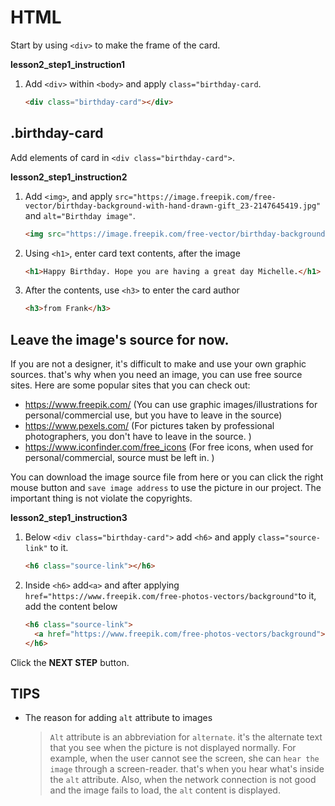 # HTML
Start by using `<div>` to make the frame of the card.

**lesson2_step1_instruction1**
1. Add `<div>` within `<body>` and apply `class="birthday-card`.
    ```html
    <div class="birthday-card"></div>
    ```



## .birthday-card
Add elements of card in `<div class="birthday-card">`.

**lesson2_step1_instruction2**
1. Add `<img>`, and apply `src="https://image.freepik.com/free-vector/birthday-background-with-hand-drawn-gift_23-2147645419.jpg"` and `alt="Birthday image"`. 
    ```html
    <img src="https://image.freepik.com/free-vector/birthday-background-with-hand-drawn-gift_23-2147645419.jpg" alt="Birthday Image">
    ```
1. Using `<h1>`, enter card text contents, after the image 
    ```html
    <h1>Happy Birthday. Hope you are having a great day Michelle.</h1> 
    ```
1. After the contents, use `<h3>` to enter the card author 
    ```html
    <h3>from Frank</h3>
    ```



## Leave the image's source for now.
If you are not a designer, it's difficult to make and use your own graphic sources. that's why when you need an image, you can use free source sites. Here are some popular sites that you can check out:
* https://www.freepik.com/ (You can use graphic images/illustrations for personal/commercial use, but you have to leave in the source)
* https://www.pexels.com/ (For pictures taken by professional photographers, you don't have to leave in the source. )
* https://www.iconfinder.com/free_icons (For free icons, when used for personal/commercial, source must be left in. )

You can download the image source file from here or you can click the right mouse button and `save image address` to use the picture in our project. The important thing is not violate the copyrights.     

**lesson2_step1_instruction3**
1. Below `<div class="birthday-card">` add `<h6>` and apply `class="source-link"` to it.
    ```html
    <h6 class="source-link"></h6>
    ```
1. Inside `<h6>` add`<a>` and after applying `href="https://www.freepik.com/free-photos-vectors/background"`to it, add the content below 
    ```html
    <h6 class="source-link">
      <a href="https://www.freepik.com/free-photos-vectors/background">Background vector created by Freepik</a>
    </h6> 
    ```



Click the **NEXT STEP** button.



## TIPS
* The reason for adding `alt` attribute to images

    > `Alt` attribute is an abbreviation for `alternate`. it's the alternate text that you see when the picture is not displayed normally. For example, when the user cannot see the screen, she can `hear the image` through a screen-reader. that's when you hear what's inside the `alt` attribute. Also, when the network connection is not good and the image fails to load, the `alt` content is displayed. 